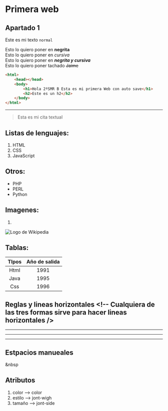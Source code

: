 

# Primera web

## Apartado 1

Este es mi texto `normal` <!-- Srive para poner de distinto color una palabra importante -->

Esto lo quiero poner en **negrita**   
Esto lo quiero poner en *cursiva*  
Esto lo quiero poner en ***negrita y cursiva***  
Esto lo quiero poner tachado ~~Jaime~~

```html
<html>
    <head></head>
    <body>
        <h1>Hola 2ºSMR B Esta es mi primera Web con auto save</h1>
        <h2>Este es un h2</h2>
    </body>
</html>
```
___

> Esta es mi cita textual

## Listas de lenguajes:
1. HTML
2. CSS
3. JavaScript

## Otros:
- PHP
- PERL
- Python

## Imagenes:
1. 
![Logo de Wikipedia](https://upload.wikimedia.org/wikipedia/en/8/80/Wikipedia-logo-v2.svg "Wikipedia logo")


## Tablas:
|  TIpos | Año de salida|
| :---------: | :---------: 
| Html | 1991 | 
| Java | 1995 | 
| Css | 1996  | 

## Reglas y lineas horizontales  <!-- Cualquiera de las tres formas sirve para hacer lineas horizontales />
***
- - - - - -
___
## Estpacios manueales 
&nbsp 

## Atributos
1. color --> color
2. estilo --> jont-wigh
3. tamaño --> jont-side




